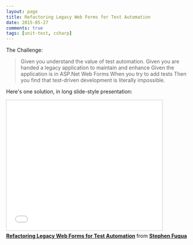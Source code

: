 ```yaml
---
layout: page
title: Refactoring Legacy Web Forms for Test Automation 
date: 2015-05-27
comments: true
tags: [unit-test, csharp]
---
```


The Challenge:

> Given you understand the value of test automation.
> Given you are handed a legacy application to maintain and enhance
> Given the application is in ASP.Net Web Forms
> When you try to add tests
> Then you find that test-driven development is literally impossible.

Here's one solution, in long slide-style presentation:

<iframe src="//www.slideshare.net/slideshow/embed_code/43083246" marginwidth="0" marginheight="0" scrolling="no" style="border:1px solid #CCC; border-width:1px; margin-bottom:5px; max-width: 100%;" allowfullscreen="" width="425" height="355" frameborder="0"> </iframe>
 <div style="margin-bottom:5px"> <strong> <a href="//www.slideshare.net/StephenFuqua/refactoring-web-forms-for-test-automation" title="Refactoring Legacy Web Forms for Test Automation" target="_blank">Refactoring Legacy Web Forms for Test Automation</a> </strong> from <strong><a href="//www.slideshare.net/StephenFuqua" target="_blank">Stephen Fuqua</a></strong> </div>
